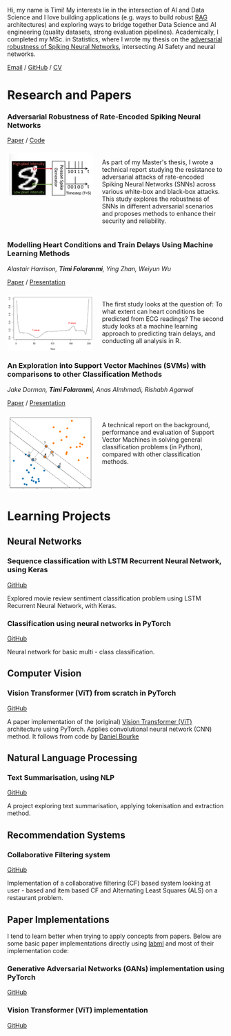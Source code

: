 Hi, my name is Timi! My interests lie in the intersection of AI and Data Science and I love building applications (e.g. ways to build robust [RAG](https://www.promptingguide.ai/techniques/rag) architectures) and exploring ways to bridge together Data Science and AI engineering (quality datasets, strong evaluation pipelines). Academically, I completed my MSc. in Statistics, where I wrote my thesis on the <a href="https://timif2.github.io/AI Safety Thesis - Timi Folaranmi.pdf">adversarial robustness of Spiking Neural Networks</a>, intersecting AI Safety and neural networks.

<a href="mailto:timicsbe@gmail.com">Email</a> / [GitHub](https://github.com/timif2) / <a href="https://timif2.github.io/Timi Folaranmi - CV">CV</a>

# Research and Papers

### Adversarial Robustness of Rate-Encoded Spiking Neural Networks

[Paper](https://timif2.github.io/AI%20Safety%20Thesis%20-%20Timi%20Folaranmi.pdf) / [Code](https://github.com/timif2/snnthesis)

<div style="display: flex; flex-wrap: wrap; align-items: flex-start; margin-top: 20px;">
  <img src="Thesis1.PNG" alt="Diagram illustrating adversarial attacks on SNNs" style="width: 200px; max-width: 100%; height: auto; margin-right: 20px; border-radius: 8px;">
  <p style="flex: 1;">
    As part of my Master's thesis, I wrote a technical report studying the resistance to adversarial attacks of rate-encoded Spiking Neural Networks (SNNs) across various white-box and black-box attacks. This study explores the robustness of SNNs in different adversarial scenarios and proposes methods to enhance their security and reliability.
  </p>
</div>

### Modelling Heart Conditions and Train Delays Using Machine Learning Methods
*Alastair Harrison, **Timi Folaranmi**, Ying Zhan, Weiyun Wu* 

<a href="https://timif2.github.io/ECG -based classification and Train Delay Prediction using Machine Learning.pdf">Paper</a> / <a href="https://timif2.github.io/Heart Conditions Study Slides.pdf">Presentation</a>

<div style="display: flex; flex-wrap: wrap; align-items: flex-start; margin-top: 20px;">
  <img src="ECG1.PNG" alt="Diagram illustrating adversarial attacks on SNNs" style="width: 200px; max-width: 100%; height: auto; margin-right: 20px; border-radius: 8px;">
  <p style="flex: 1;">
The first study looks at the question of: To what extent can heart conditions be predicted from ECG readings? The second study looks at a machine learning approach to predicting train delays, and conducting all analysis in R.
  </p>
</div>

### An Exploration into Support Vector Machines (SVMs) with comparisons to other Classification Methods
*Jake Dorman, **Timi Folaranmi**, Anas Almhmadi, Rishabh Agarwal*

<a href="https://timif2.github.io/An Exploration into SVMs with comparisons to other classification methods.pdf">Paper</a> / <a href="https://timif2.github.io/Support_Vector_Machines.pdf">Presentation</a>

<div style="display: flex; flex-wrap: wrap; align-items: flex-start; margin-top: 20px;">
  <img src="SVM1.PNG" alt="Diagram illustrating adversarial attacks on SNNs" style="width: 200px; max-width: 100%; height: auto; margin-right: 20px; border-radius: 8px;">
  <p style="flex: 1;">
A technical report on the background, performance and evaluation of Support Vector Machines in solving general classification problems (in Python), compared with other classification methods. 
  </p>
</div>

# Learning Projects

## Neural Networks

### Sequence classification with LSTM Recurrent Neural Network, using Keras
[GitHub](https://github.com/timif2/neural-networks/blob/90e84800424fce0ff569115d7204b7344e84a045/Sequence%20Classification%20with%20LSTM%20Recurrent%20Neural%20Networks%20with%20Keras.ipynb)

Explored movie review sentiment classification problem using LSTM Recurrent Neural Network, with Keras.

### Classification using neural networks in PyTorch
[GitHub](https://github.com/timif2/neural-networks/blob/9489a21a391af28e1dd75296ffc92612906e7a10/Neural%20Network%20(Multi%20-%20class)%20Classification%20in%20PyTorch.ipynb)

Neural network for basic multi - class classification. 

## Computer Vision

### Vision Transformer (ViT) from scratch in PyTorch
[GitHub](https://github.com/timif2/computer-vision/blob/bed7418b0a8a61bc8b31797573696afd6f055b51/Vision%20Transformer%20(ViT)%20from%20scratch%20in%20PyTorch%20(Paper%20Implementation).ipynb)

A paper implementation of the (original) [Vision Transformer (ViT)](https://arxiv.org/abs/2010.11929) architecture using PyTorch. Applies convolutional neural network (CNN) method. It follows from code by [Daniel Bourke](https://github.com/mrdbourke/pytorch-deep-learning/)

## Natural Language Processing

### Text Summarisation, using NLP
[GitHub](https://github.com/timif2/language-models/blob/b61241d7cc7343ef5a2e1c358ce663a01c4785cb/Text%20Summarisation%20using%20Natural%20Language%20Processing.ipynb)

A project exploring text summarisation, applying tokenisation and extraction method.

## Recommendation Systems

### Collaborative Filtering system
[GitHub](https://github.com/timif2/recommendation-systems/blob/1fee42d5c8305d58d31c5993037980a3a8bc509e/Collaborative_filtering.ipynb)

Implementation of a collaborative filtering (CF) based system looking at user - based and item based CF and Alternating Least Squares (ALS) on a restaurant problem.

## Paper Implementations

I tend to learn better when trying to apply concepts from papers. Below are some basic paper implementations directly using [labml](https://github.com/labmlai) and most of their implementation code:

### Generative Adversarial Networks (GANs) implementation using PyTorch
[GitHub](https://github.com/timif2/paper-implementations/blob/f94bfe42c01132bd3303eeee7e0143e7e8a14572/Generative%20Adversarial%20Network%20(GAN)%20with%20PyTorch.ipynb)

### Vision Transformer (ViT) implementation
[GitHub](https://github.com/timif2/paper-implementations/blob/f94bfe42c01132bd3303eeee7e0143e7e8a14572/Vision%20Transformer%20(ViT)%20using%20PyTorch.ipynb)



